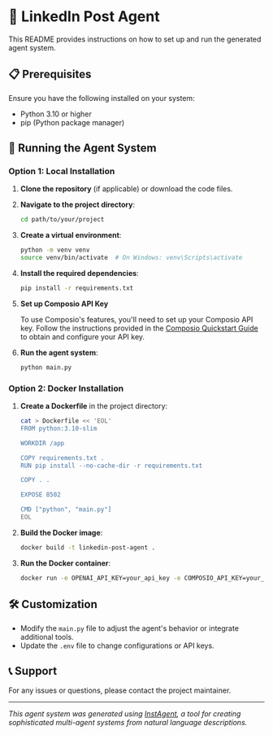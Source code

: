 # 🤖 LinkedIn Post Agent

This README provides instructions on how to set up and run the generated agent system.

## 📋 Prerequisites

Ensure you have the following installed on your system:

- Python 3.10 or higher
- pip (Python package manager)


## 🚀 Running the Agent System


### Option 1: Local Installation

1. **Clone the repository** (if applicable) or download the code files.

2. **Navigate to the project directory**:
   ```bash
   cd path/to/your/project
   ```

3. **Create a virtual environment**:
   ```bash
   python -m venv venv
   source venv/bin/activate  # On Windows: venv\Scripts\activate
   ```

4. **Install the required dependencies**:
   ```bash
   pip install -r requirements.txt
   ```

5. **Set up Composio API Key**

   To use Composio's features, you'll need to set up your Composio API key. Follow the instructions provided in the <a href="https://docs.composio.dev/getting-started/quickstart" target="_blank">Composio Quickstart Guide</a> to obtain and configure your API key.

6. **Run the agent system**:
   ```bash
   python main.py
   ```

### Option 2: Docker Installation

1. **Create a Dockerfile** in the project directory:
   ```bash
   cat > Dockerfile << 'EOL'
   FROM python:3.10-slim

   WORKDIR /app

   COPY requirements.txt .
   RUN pip install --no-cache-dir -r requirements.txt

   COPY . .

   EXPOSE 8502

   CMD ["python", "main.py"]
   EOL
   ```

2. **Build the Docker image**:
   ```bash
   docker build -t linkedin-post-agent .
   ```

3. **Run the Docker container**:
   ```bash
   docker run -e OPENAI_API_KEY=your_api_key -e COMPOSIO_API_KEY=your_composio_key linkedin-post-agent
   ```

## 🛠️ Customization

- Modify the `main.py` file to adjust the agent's behavior or integrate additional tools.
- Update the `.env` file to change configurations or API keys.

## 📞 Support

For any issues or questions, please contact the project maintainer.

---

*This agent system was generated using [InstAgent](https://github.com/akhil-bot/InstAgent), a tool for creating sophisticated multi-agent systems from natural language descriptions.*
